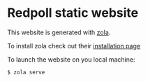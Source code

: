# Redpoll static website

This website is generated with [zola](https://www.getzola.org/).

To install zola check out their [installation page](https://www.getzola.org/documentation/getting-started/installation/)

To launch the website on you local machine:

```
$ zola serve
```
